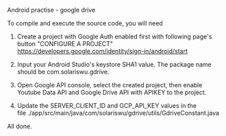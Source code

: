 Android practise - google drive

To compile and execute the source code, you will need 
 
1. Create a project with Google Auth enabled first with following page's button "CONFIGURE A PROJECT"
https://developers.google.com/identity/sign-in/android/start

2. Input your Android Studio's keystore SHA1 value. The package name should be com.solariswu.gdrive.

3. Open Google API console, select the created project, then enable Youtube Data API and Google Drive API with APIKEY to the project.

4. Update the SERVER_CLIENT_ID and GCP_API_KEY values in the file ./app/src/main/java/com/solariswu/gdrive/utils/GdriveConstant.java

All done.



